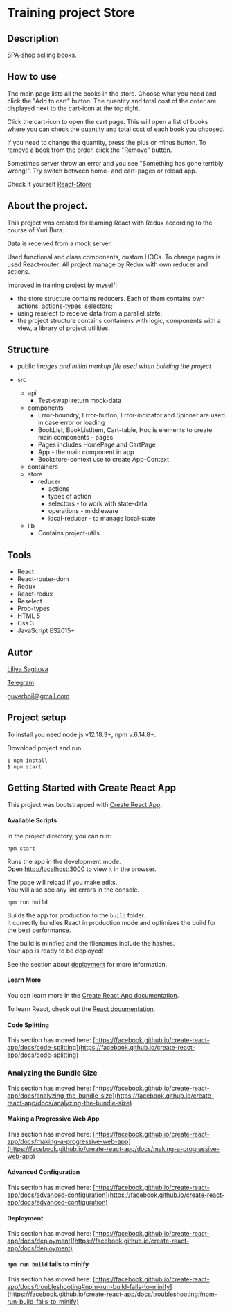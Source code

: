 Training project Store
==============================

Description
-----------------------------------
SPA-shop selling books.

How to use
-----------------------------------

The main page lists all the books in the store.
Choose what you need and click the "Add to cart" button.
The quantity and total cost of the order are displayed next to the cart-icon at the top right.

Click the cart-icon to open the cart page.
This will open a list of books where you can check the quantity and total cost of each book you choosed.

If you need to change the quantity, press the plus or minus button.
To remove a book from the order, click the "Remove" button.

Sometimes server throw an error and you see "Something has gone terribly wrong!".
Try switch between home- and cart-pages or reload app.

Check it yourself  [React-Store](https://react-store-ls.web.app)

About the project.
-----------------------------------

This project was created for learning React with Redux according to the course of Yuri Bura.

Data is received from a mock server.

Used functional and class components, custom HOCs.
To change pages is used React-router.
All project manage by Redux with own reducer and actions.

Improved in training project by myself:
- the store structure contains reducers. Each of them contains own actions, actions-types, selectors;
- using reselect to receive data from a parallel state;
- the project structure contains containers with logic, components with a view, a library of project utilities.

Structure
-----------------------------------
* public
  *images and initial markup file used when building the project*

* src
    * api
      * Test-swapi return mock-data
    * components
      * Error-boundry, Error-button, Error-indicator and Spinner are used in case error or loading
      * BookList, BookListItem, Cart-table, Hoc is elements to create main components - pages
      * Pages includes HomePage and CartPage
      * App - the main component in app
      * Bookstore-context use to create App-Context
    * containers
    * store
      * reducer
        * actions
        * types of action
        * selectors  - to work with state-data
        * operations - middleware
        * local-reducer - to manage local-state
    * lib
      * Contains project-utils

Tools
-----------------------------------

* React
* React-router-dom
* Redux
* React-redux
* Reselect
* Prop-types
* HTML 5
* Css 3
* JavaScript ES2015+

Autor
-----------------------------------

[Liliya Sagitova](https://github.com/Likaboil)

[Telegram](https://t.me/likaboil)

<a href="mailto:guverboil@gmail.com">guverboil@gmail.com</a>

Project setup
-----------------------------------

To install you need node.js v12.18.3+, npm v.6.14.8+.

Download project and run

```
$ npm install
$ npm start
```

Getting Started with Create React App
-----------------------------------

This project was bootstrapped with [Create React App](https://github.com/facebook/create-react-app).

####  Available Scripts

In the project directory, you can run:

`npm start`

Runs the app in the development mode.\
Open [http://localhost:3000](http://localhost:3000) to view it in the browser.

The page will reload if you make edits.\
You will also see any lint errors in the console.

`npm run build`

Builds the app for production to the `build` folder.\
It correctly bundles React in production mode and optimizes the build for the best performance.

The build is minified and the filenames include the hashes.\
Your app is ready to be deployed!

See the section about [deployment](https://facebook.github.io/create-react-app/docs/deployment) for more information.

####  Learn More

You can learn more in the [Create React App documentation](https://facebook.github.io/create-react-app/docs/getting-started).

To learn React, check out the [React documentation](https://reactjs.org/).

#### Code Splitting

This section has moved here: [https://facebook.github.io/create-react-app/docs/code-splitting](https://facebook.github.io/create-react-app/docs/code-splitting)

### Analyzing the Bundle Size

This section has moved here: [https://facebook.github.io/create-react-app/docs/analyzing-the-bundle-size](https://facebook.github.io/create-react-app/docs/analyzing-the-bundle-size)

#### Making a Progressive Web App

This section has moved here: [https://facebook.github.io/create-react-app/docs/making-a-progressive-web-app](https://facebook.github.io/create-react-app/docs/making-a-progressive-web-app)

####  Advanced Configuration

This section has moved here: [https://facebook.github.io/create-react-app/docs/advanced-configuration](https://facebook.github.io/create-react-app/docs/advanced-configuration)

####  Deployment

This section has moved here: [https://facebook.github.io/create-react-app/docs/deployment](https://facebook.github.io/create-react-app/docs/deployment)

####  `npm run build` fails to minify

This section has moved here: [https://facebook.github.io/create-react-app/docs/troubleshooting#npm-run-build-fails-to-minify](https://facebook.github.io/create-react-app/docs/troubleshooting#npm-run-build-fails-to-minify)
